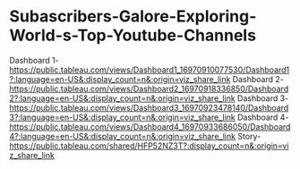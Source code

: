 # Subascribers-Galore-Exploring-World-s-Top-Youtube-Channels

Dashboard 1- https://public.tableau.com/views/Dashboard1_16970910077530/Dashboard1?:language=en-US&:display_count=n&:origin=viz_share_link
Dashboard 2- https://public.tableau.com/views/Dashboard2_16970918336850/Dashboard2?:language=en-US&:display_count=n&:origin=viz_share_link
Dashboard 3- https://public.tableau.com/views/Dashboard3_16970923478140/Dashboard3?:language=en-US&:display_count=n&:origin=viz_share_link
Dashboard 4- https://public.tableau.com/views/Dashboard4_16970933686050/Dashboard4?:language=en-US&:display_count=n&:origin=viz_share_link
Story- https://public.tableau.com/shared/HFP52NZ3T?:display_count=n&:origin=viz_share_link
